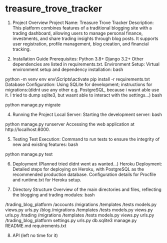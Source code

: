 # treasure_trove_tracker

1. Project Overview
Project Name: Treasure Trove Tracker
Description: This platform combines features of a traditional blogging site with a trading dashboard, allowing users to manage personal finance, investments, and share trading insights through blog posts. It supports user registration, profile management, blog creation, and financial tracking.

3. Installation Guide
Prerequisites:
Python 3.8+
Django 3.2+
Other dependencies are listed in requirements.txt.
Environment Setup:
Virtual environment setup and dependency installation:
bash

python -m venv env
env\Scripts\activate 
pip install -r requirements.txt
Database Configuration:
Using SQLite for development; instructions for migrations:(didnt use any other e.g. PostgreSQL, because i wasnt able use it. I tried to dump sqlite3, but wasnt able to interact with the settings...)
bash

python manage.py migrate

4. Running the Project
Local Server:
Starting the development server:
bash

python manage.py runserver
Accessing the web application at http://localhost:8000.

5. Testing
Test Execution:
Command to run tests to ensure the integrity of new and existing features:
bash

python manage.py test

6. Deployment
(Planned tried didnt went as wanted...) Heroku Deployment:
Detailed steps for deploying on Heroku, with PostgreSQL as the recommended production database.
Configuration details for Procfile and runtime.txt for Heroku setup.

7. Directory Structure
Overview of the main directories and files, reflecting the blogging and trading modules:
bash

/trading_blog_platform
    /accounts
        /migrations
        /templates
        /tests
        models.py
        views.py
        urls.py
    /blog
        /migrations
        /templates
        /tests
        models.py
        views.py
        urls.py
    /trading
        /migrations
        /templates
        /tests
        models.py
        views.py
        urls.py
    /trading_blog_platform
        settings.py
        urls.py
    db.sqlite3
    manage.py
    README.md
    requirements.txt
    
8. API (left no time for it)
